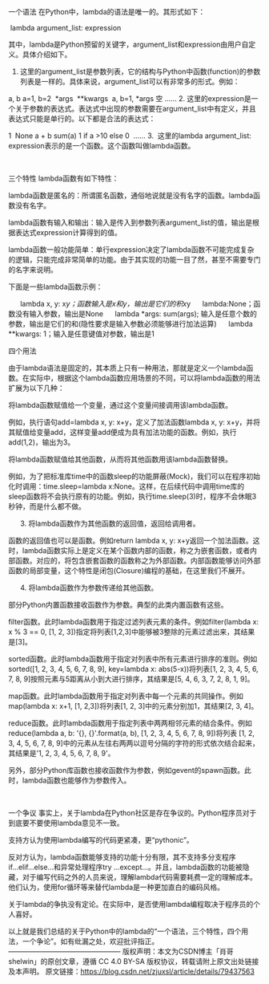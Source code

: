 一个语法
在Python中，lambda的语法是唯一的。其形式如下：

 lambda argument_list: expression

其中，lambda是Python预留的关键字，argument_list和expression由用户自定义。具体介绍如下。

1. 这里的argument_list是参数列表，它的结构与Python中函数(function)的参数列表是一样的。具体来说，argument_list可以有非常多的形式。例如：

a, b
a=1, b=2
 *args
 **kwargs
 a, b=1, *args
空
......
2. 这里的expression是一个关于参数的表达式。表达式中出现的参数需要在argument_list中有定义，并且表达式只能是单行的。以下都是合法的表达式：

1
 None
a + b
sum(a)
1 if a >10 else 0
 ......
3.  这里的lambda argument_list: expression表示的是一个函数。这个函数叫做lambda函数。

 

三个特性
lambda函数有如下特性：

lambda函数是匿名的：所谓匿名函数，通俗地说就是没有名字的函数。lambda函数没有名字。

lambda函数有输入和输出：输入是传入到参数列表argument_list的值，输出是根据表达式expression计算得到的值。

lambda函数一般功能简单：单行expression决定了lambda函数不可能完成复杂的逻辑，只能完成非常简单的功能。由于其实现的功能一目了然，甚至不需要专门的名字来说明。

下面是一些lambda函数示例：

      lambda x, y: x*y；函数输入是x和y，输出是它们的积x*y
     lambda:None；函数没有输入参数，输出是None
     lambda *args: sum(args); 输入是任意个数的参数，输出是它们的和(隐性要求是输入参数必须能够进行加法运算)
     lambda **kwargs: 1；输入是任意键值对参数，输出是1
 

四个用法
 

由于lambda语法是固定的，其本质上只有一种用法，那就是定义一个lambda函数。在实际中，根据这个lambda函数应用场景的不同，可以将lambda函数的用法扩展为以下几种：

将lambda函数赋值给一个变量，通过这个变量间接调用该lambda函数。

例如，执行语句add=lambda x, y: x+y，定义了加法函数lambda x, y: x+y，并将其赋值给变量add，这样变量add便成为具有加法功能的函数。例如，执行add(1,2)，输出为3。

将lambda函数赋值给其他函数，从而将其他函数用该lambda函数替换。

例如，为了把标准库time中的函数sleep的功能屏蔽(Mock)，我们可以在程序初始化时调用：time.sleep=lambda x:None。这样，在后续代码中调用time库的sleep函数将不会执行原有的功能。例如，执行time.sleep(3)时，程序不会休眠3秒钟，而是什么都不做。

      3. 将lambda函数作为其他函数的返回值，返回给调用者。

函数的返回值也可以是函数。例如return lambda x, y: x+y返回一个加法函数。这时，lambda函数实际上是定义在某个函数内部的函数，称之为嵌套函数，或者内部函数。对应的，将包含嵌套函数的函数称之为外部函数。内部函数能够访问外部函数的局部变量，这个特性是闭包(Closure)编程的基础，在这里我们不展开。

      4. 将lambda函数作为参数传递给其他函数。

部分Python内置函数接收函数作为参数。典型的此类内置函数有这些。

filter函数。此时lambda函数用于指定过滤列表元素的条件。例如filter(lambda x: x % 3 == 0, [1, 2, 3])指定将列表[1,2,3]中能够被3整除的元素过滤出来，其结果是[3]。

sorted函数。此时lambda函数用于指定对列表中所有元素进行排序的准则。例如sorted([1, 2, 3, 4, 5, 6, 7, 8, 9], key=lambda x: abs(5-x))将列表[1, 2, 3, 4, 5, 6, 7, 8, 9]按照元素与5距离从小到大进行排序，其结果是[5, 4, 6, 3, 7, 2, 8, 1, 9]。

map函数。此时lambda函数用于指定对列表中每一个元素的共同操作。例如map(lambda x: x+1, [1, 2,3])将列表[1, 2, 3]中的元素分别加1，其结果[2, 3, 4]。

reduce函数。此时lambda函数用于指定列表中两两相邻元素的结合条件。例如reduce(lambda a, b: '{}, {}'.format(a, b), [1, 2, 3, 4, 5, 6, 7, 8, 9])将列表 [1, 2, 3, 4, 5, 6, 7, 8, 9]中的元素从左往右两两以逗号分隔的字符的形式依次结合起来，其结果是'1, 2, 3, 4, 5, 6, 7, 8, 9'。

另外，部分Python库函数也接收函数作为参数，例如gevent的spawn函数。此时，lambda函数也能够作为参数传入。

 

一个争议
事实上，关于lambda在Python社区是存在争议的。Python程序员对于到底要不要使用lambda意见不一致。

支持方认为使用lambda编写的代码更紧凑，更“pythonic”。

反对方认为，lambda函数能够支持的功能十分有限，其不支持多分支程序if...elif...else...和异常处理程序try ...except...。并且，lambda函数的功能被隐藏，对于编写代码之外的人员来说，理解lambda代码需要耗费一定的理解成本。他们认为，使用for循环等来替代lambda是一种更加直白的编码风格。

关于lambda的争执没有定论。在实际中，是否使用lambda编程取决于程序员的个人喜好。

以上就是我们总结的关于Python中的lambda的“一个语法，三个特性，四个用法，一个争论”。如有纰漏之处，欢迎批评指正。
————————————————
版权声明：本文为CSDN博主「肖哥shelwin」的原创文章，遵循 CC 4.0 BY-SA 版权协议，转载请附上原文出处链接及本声明。
原文链接：https://blog.csdn.net/zjuxsl/article/details/79437563
